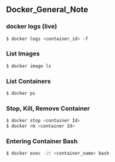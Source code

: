 ## Docker_General_Note

### docker logs (live)

```bash
$ docker logs <container_id> -f
```

### List Images

```bash
$ docker image ls					
```

### List Containers

```bash
$ docker ps	
```

### Stop, Kill, Remove Container

```bash
$ docker stop <container Id>
$ docker rm <container Id>
```

### Entering Container Bash

```bash
$ docker exec -it <container_name> bash
```







